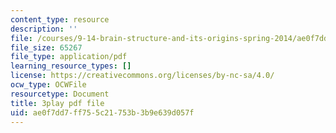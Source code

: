 ```yaml
---
content_type: resource
description: ''
file: /courses/9-14-brain-structure-and-its-origins-spring-2014/ae0f7dd7ff755c21753b3b9e639d057f_555122.pdf
file_size: 65267
file_type: application/pdf
learning_resource_types: []
license: https://creativecommons.org/licenses/by-nc-sa/4.0/
ocw_type: OCWFile
resourcetype: Document
title: 3play pdf file
uid: ae0f7dd7-ff75-5c21-753b-3b9e639d057f
---
```

